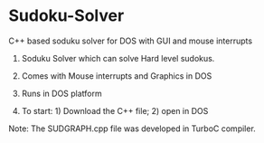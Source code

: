 # Sudoku-Solver
C++ based soduku solver for DOS with GUI and mouse interrupts

1) Soduku Solver which can solve Hard level sudokus.

2) Comes with Mouse interrupts and Graphics in DOS

3) Runs in DOS platform

4) To start: 1) Download the C++ file; 2) open in DOS


Note: The SUDGRAPH.cpp file was developed in TurboC compiler.
